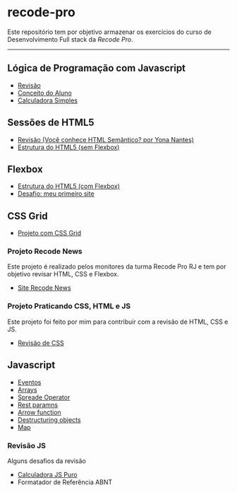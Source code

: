 # recode-pro
Este repositório tem por objetivo armazenar os exercícios do curso de Desenvolvimento Full stack da <em>Recode Pro</em>.
<hr>

## Lógica de Programação com Javascript

<ul type="square">
<li><a href="https://github.com/antonialucianapires/recode-pro/blob/master/revisaoLogicaProgramacao.md">Revisão</a></li>
<li><a href="https://github.com/antonialucianapires/recode-pro/blob/master/L%C3%B3gica%20com%20Javascript/appConceitoAluno.js">Conceito do Aluno</a></li>
<li><a href="https://github.com/antonialucianapires/recode-pro/blob/master/L%C3%B3gica%20com%20Javascript/appCalculadora.js">Calculadora Simples</a></li>
</ul>

## Sessões de HTML5 
 
 <ul type="square">
<li><a href="https://blog-geekhunter-com-br.cdn.ampproject.org/c/s/blog.geekhunter.com.br/voce-conhece-html-semantico/amp/">Revisão (Você conhece HTML Semântico? por Yona Nantes)</a></li>
<li><a href="https://github.com/antonialucianapires/recode-pro/tree/master/Sess%C3%B5es%20de%20HTML5">Estrutura do HTML5 (sem Flexbox)</a></li>
</ul>
 
## Flexbox

 <ul type="square">
<li><a href="https://github.com/antonialucianapires/recode-pro/blob/master/Sess%C3%B5es%20de%20HTML5/estrutura-com-flebox.html">Estrutura do HTML5 (com Flexbox)</a></li>
 <li><a href="https://github.com/antonialucianapires/recode-pro/tree/master/siteVizin">Desafio: meu primeiro site</a></li>
</ul>

## CSS Grid
 <ul type="square">
<li><a href="#">Projeto com CSS Grid</a></li>
</ul>

### Projeto Recode News
<p>Este projeto é realizado pelos monitores da turma Recode Pro RJ e tem por objetivo revisar HTML, CSS e Flexbox.</p>
 <ul type="square">
<li><a href="https://github.com/antonialucianapires/recode-pro/tree/master/Revis%C3%B5es/html-css-flexbox/recodeNews">Site Recode News</a></li>
</ul>

### Projeto Praticando CSS, HTML e JS
<p>Este projeto foi feito por mim para contribuir com a revisão de HTML, CSS e JS.</p>
 <ul type="square">
<li><a href="https://github.com/antonialucianapires/recode-pro/tree/master/Revis%C3%B5es/html-css-flexbox/praticando-CSS">Revisão de CSS</a></li>
</ul>

## Javascript

 <ul type="square">
<li><a href="#">Eventos</a></li>
 <li><a href="https://github.com/antonialucianapires/recode-pro/blob/master/Javascript/aula-arrays.js">Arrays</a></li>
 <li><a href="https://github.com/antonialucianapires/recode-pro/blob/master/Javascript/spread-operator.js">Spreade Operator</a></li>
 <li><a href="https://github.com/antonialucianapires/recode-pro/blob/master/Javascript/rest-paramns.js">Rest paramns</a></li>
 <li><a href="https://github.com/antonialucianapires/recode-pro/blob/master/Javascript/arrow-function.js">Arrow function</a></li>
 <li><a href="https://github.com/antonialucianapires/recode-pro/blob/master/Javascript/destructuring-objects.js">Destructuring objects</a></li>
 <li><a href="https://github.com/antonialucianapires/recode-pro/blob/master/Javascript/map.js">Map</a></li>
</ul>

### Revisão JS
<p>Alguns desafios da revisão</p>
<ul type="square">
 <li><a href="#">Calculadora JS Puro</a></li>
<li><href="https://github.com/antonialucianapires/recode-pro/tree/master/Javascript/desafio-cadastro-de-livros">Formatador de Referência ABNT</a></li>
